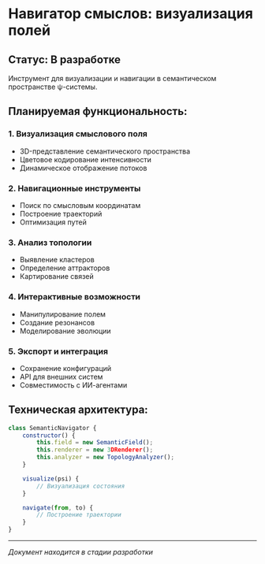 # Навигатор смыслов: визуализация полей

## Статус: В разработке

Инструмент для визуализации и навигации в семантическом пространстве ψ-системы.

## Планируемая функциональность:

### 1. Визуализация смыслового поля
- 3D-представление семантического пространства
- Цветовое кодирование интенсивности
- Динамическое отображение потоков

### 2. Навигационные инструменты
- Поиск по смысловым координатам
- Построение траекторий
- Оптимизация путей

### 3. Анализ топологии
- Выявление кластеров
- Определение аттракторов
- Картирование связей

### 4. Интерактивные возможности
- Манипулирование полем
- Создание резонансов
- Моделирование эволюции

### 5. Экспорт и интеграция
- Сохранение конфигураций
- API для внешних систем
- Совместимость с ИИ-агентами

## Техническая архитектура:

```javascript
class SemanticNavigator {
    constructor() {
        this.field = new SemanticField();
        this.renderer = new 3DRenderer();
        this.analyzer = new TopologyAnalyzer();
    }

    visualize(psi) {
        // Визуализация состояния
    }

    navigate(from, to) {
        // Построение траектории
    }
}
```

---

*Документ находится в стадии разработки*